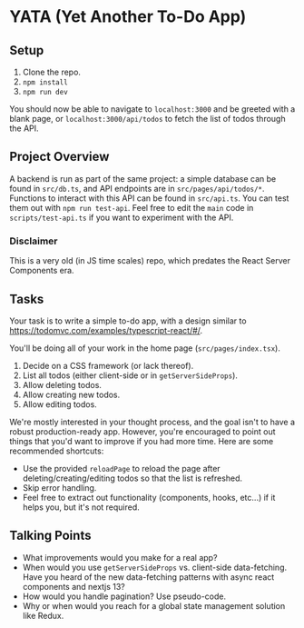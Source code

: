 # YATA (Yet Another To-Do App)

## Setup

1. Clone the repo.
2. `npm install`
3. `npm run dev`

You should now be able to navigate to `localhost:3000` and be greeted with a blank page, or `localhost:3000/api/todos` to fetch the list of todos through the API.

## Project Overview

A backend is run as part of the same project: a simple database can be found in `src/db.ts`, and API endpoints are in `src/pages/api/todos/*`.
Functions to interact with this API can be found in `src/api.ts`.
You can test them out with `npm run test-api`.
Feel free to edit the `main` code in `scripts/test-api.ts` if you want to experiment with the API.

### Disclaimer

This is a very old (in JS time scales) repo, which predates the React Server Components era.

## Tasks

Your task is to write a simple to-do app, with a design similar to https://todomvc.com/examples/typescript-react/#/.

You'll be doing all of your work in the home page (`src/pages/index.tsx`).

1. Decide on a CSS framework (or lack thereof).
2. List all todos (either client-side or in `getServerSideProps`).
3. Allow deleting todos.
4. Allow creating new todos.
5. Allow editing todos.

We're mostly interested in your thought process, and the goal isn't to have a robust production-ready app.
However, you're encouraged to point out things that you'd want to improve if you had more time.
Here are some recommended shortcuts:

- Use the provided `reloadPage` to reload the page after deleting/creating/editing todos so that the list is refreshed.
- Skip error handling.
- Feel free to extract out functionality (components, hooks, etc...) if it helps you, but it's not required.

## Talking Points

- What improvements would you make for a real app?
- When would you use `getServerSideProps` vs. client-side data-fetching.
  Have you heard of the new data-fetching patterns with async react components and nextjs 13?
- How would you handle pagination? Use pseudo-code.
- Why or when would you reach for a global state management solution like Redux.
